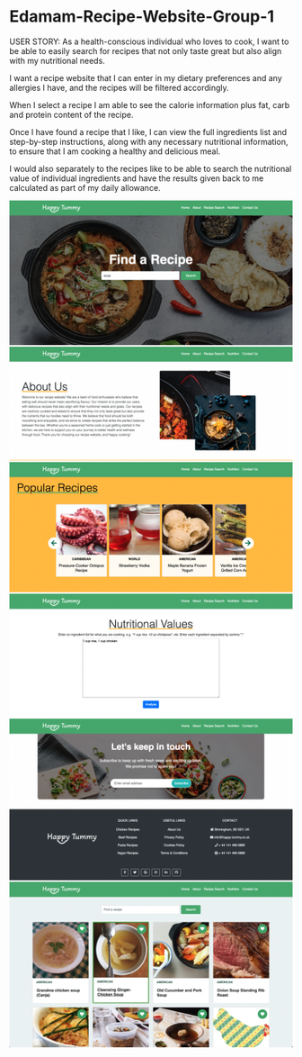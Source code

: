 # Edamam-Recipe-Website-Group-1

USER STORY:
As a health-conscious individual who loves to cook, I want to be able to easily search for recipes that not only taste great but also align with my nutritional needs.

I want a recipe website that I can enter in my dietary preferences and any allergies I have, and the recipes will be filtered accordingly.

When I select a recipe I am able to see the calorie information plus fat, carb and protein content of the recipe.

Once I have found a recipe that I like, I can view the full ingredients list and step-by-step instructions, along with any necessary nutritional information, to ensure that I am cooking a healthy and delicious meal.

I would also separately to the recipes like to be able to search the nutritional value of individual ingredients and have the results given back to me calculated as part of my daily allowance.

![Alt text](Assets/Images/Screenshot%202023-04-26%20at%2020.06.47.png)
![Alt text](Assets/Images/Screenshot%202023-04-26%20at%2020.07.10.png)
![Alt text](Assets/Images/Screenshot%202023-04-26%20at%2020.07.38.png)
![Alt text](Assets/Images/Screenshot%202023-04-26%20at%2020.07.49.png)
![Alt text](Assets/Images/Screenshot%202023-04-26%20at%2020.08.05.png)
![Alt text](Assets/Images/Screenshot%202023-04-26%20at%2020.09.38.png)